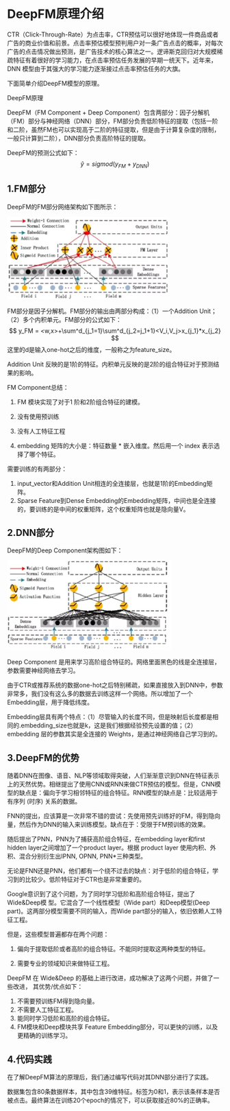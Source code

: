 # DeepFM原理介绍

CTR（Click-Through-Rate）为点击率，CTR预估可以很好地体现一件商品或者广告的商业价值和前景。点击率预估模型预判用户对一条广告点击的概率，对每次广告的点击情况做出预测，是广告技术的核心算法之一。逻谛斯克回归对大规模稀疏特征有着很好的学习能力，在点击率预估任务发展的早期一统天下。近年来，DNN 模型由于其强大的学习能力逐渐接过点击率预估任务的大旗。

下面简单介绍DeepFM模型的原理。

DeepFM原理

DeepFM（FM Component + Deep Component）包含两部分：因子分解机（FM）部分与神经网络（DNN）部分，FM部分负责低阶特征的提取（包括一阶和二阶，虽然FM也可以实现高于二阶的特征提取，但是由于计算复杂度的限制，一般只计算到二阶），DNN部分负责高阶特征的提取。

DeepFM的预测公式如下：
$$
\hat{y}=sigmod(y_{FM}+y_{DNN})
$$


## 1.FM部分

DeepFM的FM部分网络架构如下图所示：

<img src="images/截图_20211222081219.png" alt="截图_20211222081219" style="zoom:50%;" />

FM部分是因子分解机。FM部分的输出由两部分构成：（1）一个Addition Unit；（2）多个内积单元。FM部分的公式如下：
$$
y_FM = <w,x>+\sum^d_{j_1=1}\sum^d_{j_2=j_1+1}<V_i,V_j>x_{j_1}*x_{j_2}
$$
这里的d是输入one-hot之后的维度，一般称之为feature_size。

Addition Unit 反映的是1阶的特征。内积单元反映的是2阶的组合特征对于预测结果的影响。

FM Component总结：

1. FM 模块实现了对于1 阶和2阶组合特征的建模。

2. 没有使用预训练

3. 没有人工特征工程

4. embedding 矩阵的大小是：特征数量 * 嵌入维度。然后用一个 index 表示选择了哪个特征。

需要训练的有两部分：

1. input_vector和Addition Unit相连的全连接层，也就是1阶的Embedding矩阵。
2. Sparse Feature到Dense Embedding的Embedding矩阵，中间也是全连接的，要训练的是中间的权重矩阵，这个权重矩阵也就是隐向量V。

## 2.DNN部分

DeepFM的Deep Component架构图如下：

<img src="images/截图_20212722082757.png" alt="截图_20212722082757" style="zoom:50%;" />

Deep Component 是用来学习高阶组合特征的。网络里面黑色的线是全连接层，参数需要神经网络去学习。

由于CTR或推荐系统的数据one-hot之后特别稀疏，如果直接放入到DNN中，参数非常多，我们没有这么多的数据去训练这样一个网络。所以增加了一个 Embedding层，用于降低纬度。

Embedding层具有两个特点：（1）尽管输入的长度不同，但是映射后长度都是相同的.embedding_size也就是k，这是我们根据经验预先设置的值；（2）embedding 层的参数其实是全连接的 Weights，是通过神经网络自己学习到的。


## 3.DeepFM的优势

随着DNN在图像、语音、NLP等领域取得突破，人们渐渐意识到DNN在特征表示上的天然优势。相继提出了使用CNN或RNN来做CTR预估的模型。但是，CNN模型的缺点是：偏向于学习相邻特征的组合特征。RNN模型的缺点是：比较适用于有序列 (时序) 关系的数据。

FNN的提出，应该算是一次非常不错的尝试：先使用预先训练好的FM，得到隐向量，然后作为DNN的输入来训练模型。缺点在于：受限于FM预训练的效果。

随后提出了PNN，PNN为了捕获高阶组合特征，在embedding layer和first hidden layer之间增加了一个product layer。根据 product layer 使用内积、外积、混合分别衍生出IPNN, OPNN, PNN*三种类型。

无论是FNN还是PNN，他们都有一个绕不过去的缺点：对于低阶的组合特征，学习到的比较少。低阶特征对于CTR也是非常重要的。

Google意识到了这个问题，为了同时学习低阶和高阶组合特征，提出了Wide&Deep模 型。它混合了一个线性模型（Wide part）和Deep模型(Deep part)。这两部分模型需要不同的输入，而Wide part部分的输入，依旧依赖人工特征工程。

但是，这些模型普遍都存在两个问题：

1. 偏向于提取低阶或者高阶的组合特征。不能同时提取这两种类型的特征。

2. 需要专业的领域知识来做特征工程。

DeepFM 在 Wide&Deep 的基础上进行改进，成功解决了这两个问题，并做了一些改进， 其优势/优点如下：

1. 不需要预训练FM得到隐向量。
2. 不需要人工特征工程。
3. 能同时学习低阶和高阶的组合特征。
4. FM模块和Deep模块共享 Feature Embedding部分，可以更快的训练，以及更精确的训练学习。

## 4.代码实践

在了解DeepFM算法的原理后，我们通过编写代码对其DNN部分进行了实践。

数据集包含80条数据样本，其中包含39维特征。标签为0和1，表示该条样本是否被点击。最终算法在训练20个epoch的情况下，可以获取接近80%的正确率。